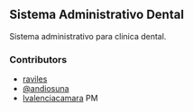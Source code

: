 ## Sistema Administrativo Dental

Sistema administrativo para clinica dental.

### Contributors

* [raviles](https://bitbucket.org/raviles)
* [@andiosuna](https://twitter.com/andiosuna)
* [lvalenciacamara](https://bitbucket.org/lvalenciacamara) PM